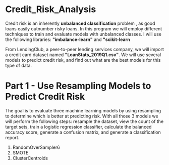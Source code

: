 # Credit_Risk_Analysis

Credit risk is an inherently __unbalanced classification__ problem , as good loans easily outnumber risky loans.  In this program we will employ different techniques to train and evaluate models with unbalanced classes.  I will use the following libraries:  **"imbalance-learn"** and **"scikit-learn**

From LendingClub, a peer-to-peer lending services company, we will import a credit card dataset named __"LoanStats_2019Q1.csv"__.  We will use several models to predict credit risk, and find out what are the best models for this type of data.

# Part 1 - Use Resampling Models to Predict Credit Risk

The goal is to evaluate three machine learning models by using resampling to determine which is better at predicting risk.  With all those 3 models we will perform the following steps: resample the dataset, view the count of the target sets, train a logistic regression classifier, calculate the balanced accuracy score, generate a confusion matrix, and generate a classification report.

1. RandomOverSampler6
2. SMOTE
3. ClusterCentroids
